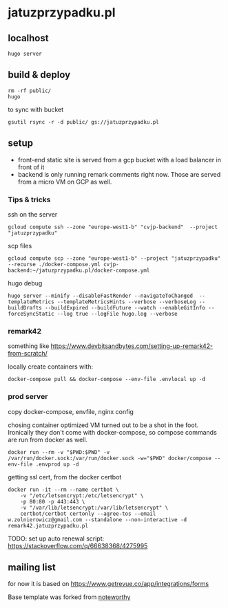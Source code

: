 # jatuzprzypadku.pl
## localhost
```
hugo server
```
## build & deploy
```
rm -rf public/
hugo
```
to sync with bucket
```
gsutil rsync -r -d public/ gs://jatuzprzypadku.pl
```
## setup
- front-end static site is served from a gcp bucket with a load balancer in front of it
- backend is only running remark comments right now. Those are served from a micro VM on GCP as well.
### Tips & tricks
ssh on the server
```
gcloud compute ssh --zone "europe-west1-b" "cvjp-backend"  --project "jatuzprzypadku"
```
scp files
```
gcloud compute scp --zone "europe-west1-b" --project "jatuzprzypadku" --recurse ./docker-compose.yml cvjp-backend:~/jatuzprzypadku.pl/docker-compose.yml
```
hugo debug
```
hugo server --minify --disableFastRender --navigateToChanged  --templateMetrics --templateMetricsHints --verbose --verboseLog --buildDrafts --buildExpired --buildFuture --watch --enableGitInfo --forceSyncStatic --log true --logFile hugo.log --verbose
```
### remark42
something like https://www.devbitsandbytes.com/setting-up-remark42-from-scratch/

locally create containers with:

```
docker-compose pull && docker-compose --env-file .envlocal up -d
```

### prod server

copy docker-compose, envfile, nginx config 

chosing container optimized VM turned out to be a shot in the foot. Ironically they don't come with docker-compose, so compose commands are run from docker as well.
```
docker run --rm -v "$PWD:$PWD" -v /var/run/docker.sock:/var/run/docker.sock -w="$PWD" docker/compose --env-file .envprod up -d
```

getting ssl cert, from the docker certbot
```
docker run -it --rm --name certbot \
    -v "/etc/letsencrypt:/etc/letsencrypt" \
    -p 80:80 -p 443:443 \
    -v "/var/lib/letsencrypt:/var/lib/letsencrypt" \
    certbot/certbot certonly --agree-tos --email w.zolnierowicz@gmail.com --standalone --non-interactive -d remark42.jatuzprzypadku.pl 
```
TODO: 
set up auto renewal script: https://stackoverflow.com/q/66638368/4275995

## mailing list
for now it is based on https://www.getrevue.co/app/integrations/forms


Base template was forked from [noteworthy](https://github.com/kimcc/hugo-theme-noteworthy)
